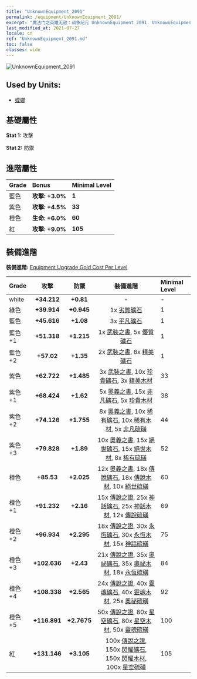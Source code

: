 ```yaml
---
title: "UnknownEquipment_2091"
permalink: /equipment/UnknownEquipment_2091/
excerpt: "魔法门之英雄无敌：战争纪元 UnknownEquipment_2091. UnknownEquipment_2091"
last_modified_at: 2021-07-27
locale: cn
ref: "UnknownEquipment_2091.md"
toc: false
classes: wide
---
```


  ![UnknownEquipment_2091](/images/e/e_2091.png)

## Used by Units:

* [螳螂](/cn/units/Mantis/) 


## 基礎屬性
 **Stat 1:** 攻擊

 **Stat 2:** 防禦

## 進階屬性

  |     Grade    |   Bonus | Minimal Level | 
  |:-------------|:--------|:--------------| 
  | 藍色 | **攻擊: +3.0%** | **1** | 
  | 紫色 | **攻擊: +4.5%** | **33** | 
  | 橙色 | **生命: +6.0%** | **60** | 
  | 紅 | **攻擊: +9.0%** | **105** | 


## 裝備進階
 **裝備進階:** [Equipment Upgrade Gold Cost Per Level](/equipment/EquipmentUpgradeCostPerLevel/) 

  |          Grade      | 攻擊 | 防禦 | 裝備進階 | Minimal Level |
  |:--------------------|:---------:|:---------:|:----------------:|:--------------|
  | white | **+34.212** | **+0.81** | - | - |
  | 綠色 | **+39.914** | **+0.945** | 1x [劣質礦石](/cn/Items/mat_1/) | 1 |
  | 藍色 | **+45.616** | **+1.08** | 3x [平凡礦石](/cn/Items/mat_6/) | 1 |
  | 藍色 +1 | **+51.318** | **+1.215** | 1x [武裝之書](/cn/Items/mat_18/), 5x [優質礦石](/cn/Items/mat_12/) | 1 |
  | 藍色 +2 | **+57.02** | **+1.35** | 2x [武裝之書](/cn/Items/mat_25/), 8x [精美礦石](/cn/Items/mat_19/) | 1 |
  | 紫色 | **+62.722** | **+1.485** | 3x [武裝之書](/cn/Items/mat_32/), 10x [珍貴礦石](/cn/Items/mat_26/), 3x [精美木材](/cn/Items/mat_20/) | 33 |
  | 紫色 +1 | **+68.424** | **+1.62** | 5x [奧義之書](/cn/Items/mat_39/), 15x [非凡礦石](/cn/Items/mat_33/), 5x [珍貴木材](/cn/Items/mat_27/) | 38 |
  | 紫色 +2 | **+74.126** | **+1.755** | 8x [奧義之書](/cn/Items/mat_46/), 10x [稀有礦石](/cn/Items/mat_40/), 10x [稀有木材](/cn/Items/mat_41/), 5x [非凡硫磺](/cn/Items/mat_36/) | 44 |
  | 紫色 +3 | **+79.828** | **+1.89** | 10x [奧義之書](/cn/Items/mat_53/), 15x [絕世礦石](/cn/Items/mat_47/), 15x [絕世木材](/cn/Items/mat_48/), 8x [稀有硫磺](/cn/Items/mat_43/) | 52 |
  | 橙色 | **+85.53** | **+2.025** | 12x [奧義之書](/cn/Items/mat_60/), 18x [傳說礦石](/cn/Items/mat_54/), 18x [傳說木材](/cn/Items/mat_55/), 10x [絕世硫磺](/cn/Items/mat_50/) | 60 |
  | 橙色 +1 | **+91.232** | **+2.16** | 15x [傳說之證](/cn/Items/mat_67/), 25x [神話礦石](/cn/Items/mat_61/), 25x [神話木材](/cn/Items/mat_62/), 12x [傳說硫磺](/cn/Items/mat_57/) | 69 |
  | 橙色 +2 | **+96.934** | **+2.295** | 18x [傳說之證](/cn/Items/mat_74/), 30x [永恆礦石](/cn/Items/mat_68/), 30x [永恆木材](/cn/Items/mat_69/), 15x [神話硫磺](/cn/Items/mat_64/) | 75 |
  | 橙色 +3 | **+102.636** | **+2.43** | 21x [傳說之證](/cn/Items/mat_81/), 35x [奧祕礦石](/cn/Items/mat_75/), 35x [奧祕木材](/cn/Items/mat_76/), 18x [永恆硫磺](/cn/Items/mat_71/) | 84 |
  | 橙色 +4 | **+108.338** | **+2.565** | 24x [傳說之證](/cn/Items/mat_88/), 40x [靈魂礦石](/cn/Items/mat_82/), 40x [靈魂木材](/cn/Items/mat_83/), 25x [奧祕硫磺](/cn/Items/mat_78/) | 92 |
  | 橙色 +5 | **+116.891** | **+2.7675** | 50x [傳說之證](/cn/Items/mat_95/), 80x [星空礦石](/cn/Items/mat_89/), 80x [星空木材](/cn/Items/mat_90/), 50x [靈魂硫磺](/cn/Items/mat_85/) | 100 |
  | 紅 | **+131.146** | **+3.105** | 100x [傳說之證](/cn/Items/mat_102/), 150x [閃耀礦石](/cn/Items/mat_96/), 150x [閃耀木材](/cn/Items/mat_97/), 100x [星空硫磺](/cn/Items/mat_92/) | 105 |

